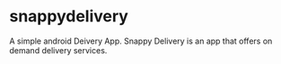 # snappydelivery
A simple android Deivery App.
Snappy Delivery is an app that offers on demand delivery services.
